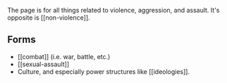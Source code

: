 
The page is for all things related to violence, aggression, and assault. It's opposite is [[non-violence]].

## Forms
- [[combat]] (i.e. war, battle, etc.)
- [[sexual-assault]]
- Culture, and especially power structures like [[ideologies]].